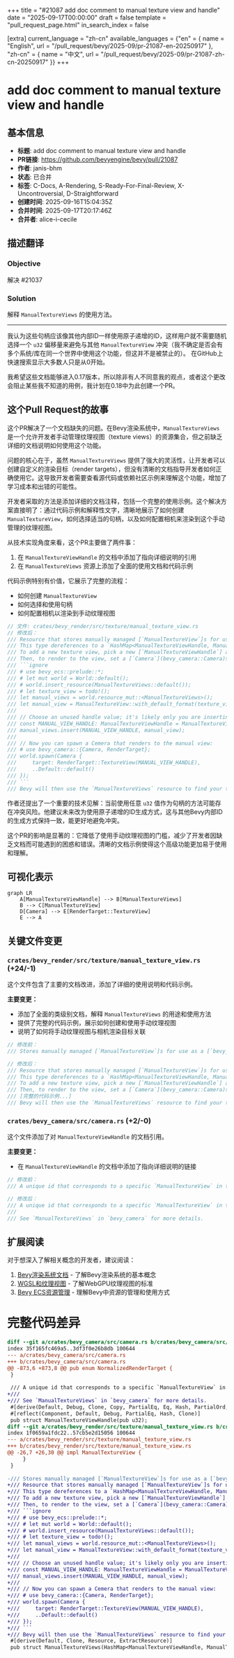 +++
title = "#21087 add doc comment to manual texture view and handle"
date = "2025-09-17T00:00:00"
draft = false
template = "pull_request_page.html"
in_search_index = false

[extra]
current_language = "zh-cn"
available_languages = {"en" = { name = "English", url = "/pull_request/bevy/2025-09/pr-21087-en-20250917" }, "zh-cn" = { name = "中文", url = "/pull_request/bevy/2025-09/pr-21087-zh-cn-20250917" }}
+++

# add doc comment to manual texture view and handle

## 基本信息
- **标题**: add doc comment to manual texture view and handle
- **PR链接**: https://github.com/bevyengine/bevy/pull/21087
- **作者**: janis-bhm
- **状态**: 已合并
- **标签**: C-Docs, A-Rendering, S-Ready-For-Final-Review, X-Uncontroversial, D-Straightforward
- **创建时间**: 2025-09-16T15:04:35Z
- **合并时间**: 2025-09-17T20:17:46Z
- **合并者**: alice-i-cecile

## 描述翻译
### Objective
解决 #21037

### Solution
解释 `ManualTextureViews` 的使用方法。

------

我认为这些句柄应该像其他内部ID一样使用原子递增的ID，这样用户就不需要随机选择一个 `u32` 偏移量来避免与其他 `ManualTextureView` 冲突（我不确定是否会有多个系统/库在同一个世界中使用这个功能，但这并不是被禁止的）。
在GitHub上快速搜索显示大多数人只是从0开始。

我希望这些文档能够进入0.17版本，所以除非有人不同意我的观点，或者这个更改会阻止某些我不知道的用例，我计划在0.18中为此创建一个PR。

## 这个Pull Request的故事

这个PR解决了一个文档缺失的问题。在Bevy渲染系统中，`ManualTextureViews` 是一个允许开发者手动管理纹理视图（texture views）的资源集合，但之前缺乏详细的文档说明如何使用这个功能。

问题的核心在于，虽然 `ManualTextureViews` 提供了强大的灵活性，让开发者可以创建自定义的渲染目标（render targets），但没有清晰的文档指导开发者如何正确使用它。这导致开发者需要查看源代码或依赖社区示例来理解这个功能，增加了学习成本和出错的可能性。

开发者采取的方法是添加详细的文档注释，包括一个完整的使用示例。这个解决方案直接明了：通过代码示例和解释性文字，清晰地展示了如何创建 `ManualTextureView`，如何选择适当的句柄，以及如何配置相机来渲染到这个手动管理的纹理视图。

从技术实现角度来看，这个PR主要做了两件事：

1. 在 `ManualTextureViewHandle` 的文档中添加了指向详细说明的引用
2. 在 `ManualTextureViews` 资源上添加了全面的使用文档和代码示例

代码示例特别有价值，它展示了完整的流程：
- 如何创建 `ManualTextureView`
- 如何选择和使用句柄
- 如何配置相机以渲染到手动纹理视图

```rust
// 文件: crates/bevy_render/src/texture/manual_texture_view.rs
// 修改后：
/// Resource that stores manually managed [`ManualTextureView`]s for use as a [`RenderTarget`](bevy_camera::RenderTarget).
/// This type dereferences to a `HashMap<ManualTextureViewHandle, ManualTextureView>`.
/// To add a new texture view, pick a new [`ManualTextureViewHandle`] and insert it into the map.
/// Then, to render to the view, set a [`Camera`](bevy_camera::Camera)s `target` to `RenderTarget::TextureView(handle)`.
/// ```ignore
/// # use bevy_ecs::prelude::*;
/// # let mut world = World::default();
/// # world.insert_resource(ManualTextureViews::default());
/// # let texture_view = todo!();
/// let manual_views = world.resource_mut::<ManualTextureViews>();
/// let manual_view = ManualTextureView::with_default_format(texture_view, UVec2::new(1024, 1024));
///
/// // Choose an unused handle value; it's likely only you are inserting manual views.
/// const MANUAL_VIEW_HANDLE: ManualTextureViewHandle = ManualTextureViewHandle::new(42);
/// manual_views.insert(MANUAL_VIEW_HANDLE, manual_view);
///
/// // Now you can spawn a Cemera that renders to the manual view:
/// # use bevy_camera::{Camera, RenderTarget};
/// world.spawn(Camera {
///     target: RenderTarget::TextureView(MANUAL_VIEW_HANDLE),
///     ..Default::default()
/// });
/// ```
/// Bevy will then use the `ManualTextureViews` resource to find your texture view and render to it.
```

作者还提出了一个重要的技术见解：当前使用任意 `u32` 值作为句柄的方法可能存在冲突风险。他建议未来改为使用原子递增的ID生成方式，这与其他Bevy内部ID的生成方式保持一致，能更好地避免冲突。

这个PR的影响是显著的：它降低了使用手动纹理视图的门槛，减少了开发者因缺乏文档而可能遇到的困惑和错误。清晰的文档示例使得这个高级功能更加易于使用和理解。

## 可视化表示

```mermaid
graph LR
    A[ManualTextureViewHandle] --> B[ManualTextureViews]
    B --> C[ManualTextureView]
    D[Camera] --> E[RenderTarget::TextureView]
    E --> A
```

## 关键文件变更

### `crates/bevy_render/src/texture/manual_texture_view.rs` (+24/-1)
这个文件包含了主要的文档改进，添加了详细的使用说明和代码示例。

**主要变更：**
- 添加了全面的类级别文档，解释 `ManualTextureViews` 的用途和使用方法
- 提供了完整的代码示例，展示如何创建和使用手动纹理视图
- 说明了如何将手动纹理视图与相机渲染目标关联

```rust
// 修改前：
/// Stores manually managed [`ManualTextureView`]s for use as a [`bevy_camera::RenderTarget`].

// 修改后：
/// Resource that stores manually managed [`ManualTextureView`]s for use as a [`RenderTarget`](bevy_camera::RenderTarget).
/// This type dereferences to a `HashMap<ManualTextureViewHandle, ManualTextureView>`.
/// To add a new texture view, pick a new [`ManualTextureViewHandle`] and insert it into the map.
/// Then, to render to the view, set a [`Camera`](bevy_camera::Camera)s `target` to `RenderTarget::TextureView(handle)`.
/// [完整的代码示例...]
/// Bevy will then use the `ManualTextureViews` resource to find your texture view and render to it.
```

### `crates/bevy_camera/src/camera.rs` (+2/-0)
这个文件添加了对 `ManualTextureViewHandle` 的文档引用。

**主要变更：**
- 在 `ManualTextureViewHandle` 的文档中添加了指向详细说明的链接

```rust
// 修改前：
/// A unique id that corresponds to a specific `ManualTextureView` in the `ManualTextureViews` collection.

// 修改后：
/// A unique id that corresponds to a specific `ManualTextureView` in the `ManualTextureViews` collection.
///
/// See `ManualTextureViews` in `bevy_camera` for more details.
```

## 扩展阅读

对于想深入了解相关概念的开发者，建议阅读：

1. [Bevy渲染系统文档](https://bevyengine.org/learn/books/introduction/rendering) - 了解Bevy渲染系统的基本概念
2. [WGSL和纹理视图](https://gpuweb.github.io/gpuweb/#gputextureview) - 了解WebGPU纹理视图的标准
3. [Bevy ECS资源管理](https://bevyengine.org/learn/books/introduction/ecs#resources) - 理解Bevy中资源的管理和使用方式

# 完整代码差异
```diff
diff --git a/crates/bevy_camera/src/camera.rs b/crates/bevy_camera/src/camera.rs
index 35f165fc469a5..3df3f0e26b8db 100644
--- a/crates/bevy_camera/src/camera.rs
+++ b/crates/bevy_camera/src/camera.rs
@@ -873,6 +873,8 @@ pub enum NormalizedRenderTarget {
 }
 
 /// A unique id that corresponds to a specific `ManualTextureView` in the `ManualTextureViews` collection.
+///
+/// See `ManualTextureViews` in `bevy_camera` for more details.
 #[derive(Default, Debug, Clone, Copy, PartialEq, Eq, Hash, PartialOrd, Ord, Component, Reflect)]
 #[reflect(Component, Default, Debug, PartialEq, Hash, Clone)]
 pub struct ManualTextureViewHandle(pub u32);
diff --git a/crates/bevy_render/src/texture/manual_texture_view.rs b/crates/bevy_render/src/texture/manual_texture_view.rs
index 1f0659a1fdc22..57cb5e2d15056 100644
--- a/crates/bevy_render/src/texture/manual_texture_view.rs
+++ b/crates/bevy_render/src/texture/manual_texture_view.rs
@@ -26,7 +26,30 @@ impl ManualTextureView {
     }
 }
 
-/// Stores manually managed [`ManualTextureView`]s for use as a [`bevy_camera::RenderTarget`].
+/// Resource that stores manually managed [`ManualTextureView`]s for use as a [`RenderTarget`](bevy_camera::RenderTarget).
+/// This type dereferences to a `HashMap<ManualTextureViewHandle, ManualTextureView>`.
+/// To add a new texture view, pick a new [`ManualTextureViewHandle`] and insert it into the map.
+/// Then, to render to the view, set a [`Camera`](bevy_camera::Camera)s `target` to `RenderTarget::TextureView(handle)`.
+/// ```ignore
+/// # use bevy_ecs::prelude::*;
+/// # let mut world = World::default();
+/// # world.insert_resource(ManualTextureViews::default());
+/// # let texture_view = todo!();
+/// let manual_views = world.resource_mut::<ManualTextureViews>();
+/// let manual_view = ManualTextureView::with_default_format(texture_view, UVec2::new(1024, 1024));
+///
+/// // Choose an unused handle value; it's likely only you are inserting manual views.
+/// const MANUAL_VIEW_HANDLE: ManualTextureViewHandle = ManualTextureViewHandle::new(42);
+/// manual_views.insert(MANUAL_VIEW_HANDLE, manual_view);
+///
+/// // Now you can spawn a Cemera that renders to the manual view:
+/// # use bevy_camera::{Camera, RenderTarget};
+/// world.spawn(Camera {
+///     target: RenderTarget::TextureView(MANUAL_VIEW_HANDLE),
+///     ..Default::default()
+/// });
+/// ```
+/// Bevy will then use the `ManualTextureViews` resource to find your texture view and render to it.
 #[derive(Default, Clone, Resource, ExtractResource)]
 pub struct ManualTextureViews(HashMap<ManualTextureViewHandle, ManualTextureView>);
 
```